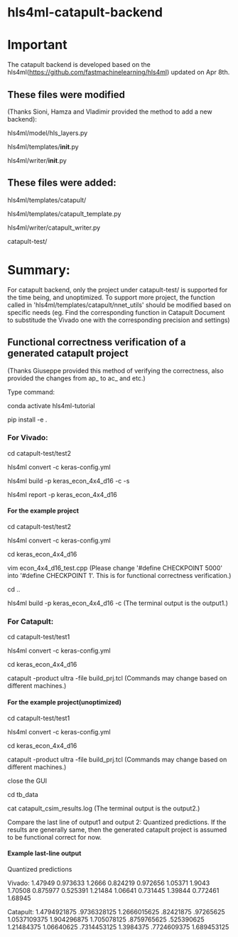 # hls4ml-catapult-backend

# Important

The catapult backend is developed based on the hls4ml(https://github.com/fastmachinelearning/hls4ml) updated on Apr 8th.


## These files were modified 

(Thanks Sioni, Hamza and Vladimir provided the method to add a new backend):

hls4ml/model/hls_layers.py

hls4ml/templates/__init__.py

hls4ml/writer/__init__.py


## These files were added:

hls4ml/templates/catapult/

hls4ml/templates/catapult_template.py

hls4ml/writer/catapult_writer.py

catapult-test/


# Summary:

For catapult backend, only the project under catapult-test/ is supported for the time being, and unoptimized. To support more project, the function called in 'hls4ml/templates/catapult/nnet_utils' should be modified based on specific needs (eg. Find the corresponding function in Catapult Document to substitude the Vivado one with the corresponding precision and settings)


## Functional correctness verification of a generated catapult project 

(Thanks Giuseppe provided this method of verifying the correctness, also provided the changes from ap_ to ac_ and etc.)

Type command:

conda activate hls4ml-tutorial

pip install -e .


### For Vivado:

cd catapult-test/test2

hls4ml convert -c keras-config.yml

hls4ml build -p keras_econ_4x4_d16 -c -s

hls4ml report -p keras_econ_4x4_d16

#### For the example project

cd catapult-test/test2

hls4ml convert -c keras-config.yml

cd keras_econ_4x4_d16

vim econ_4x4_d16_test.cpp (Please change '#define CHECKPOINT 5000' into '#define CHECKPOINT 1'. This is for functional correctness verification.)

cd ..

hls4ml build -p keras_econ_4x4_d16 -c (The terminal output is the output1.)

### For Catapult:

cd catapult-test/test1

hls4ml convert -c keras-config.yml

cd keras_econ_4x4_d16

catapult -product ultra -file build_prj.tcl (Commands may change based on different machines.)

#### For the example project(unoptimized)

cd catapult-test/test1

hls4ml convert -c keras-config.yml

cd keras_econ_4x4_d16

catapult -product ultra -file build_prj.tcl (Commands may change based on different machines.)

close the GUI 

cd tb_data

cat catapult_csim_results.log (The terminal output is the output2.)

Compare the last line of output1 and output 2: Quantized predictions. If the results are generally same, then the generated catapult project is assumed to be functional correct for now.

#### Example last-line output

Quantized predictions

Vivado: 1.47949 0.973633 1.2666 0.824219 0.972656 1.05371 1.9043 1.70508 0.875977 0.525391 1.21484 1.06641 0.731445 1.39844 0.772461 1.68945

Catapult: 1.4794921875 .9736328125 1.2666015625 .82421875 .97265625 1.0537109375 1.904296875 1.705078125 .8759765625 .525390625 1.21484375 1.06640625 .7314453125 1.3984375 .7724609375 1.689453125


